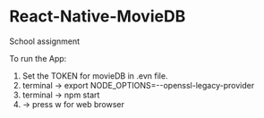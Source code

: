 # React-Native-MovieDB
School assignment

To run the App: 


1. Set the TOKEN for movieDB in .evn file. 
2. terminal -> export NODE_OPTIONS=--openssl-legacy-provider
3. terminal -> npm start 
3. -> press w for web browser

